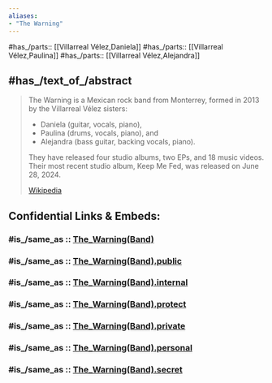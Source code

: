 ```yaml
---
aliases:
- "The Warning"
---
```


#has_/parts::  [[Villarreal Vélez,Daniela]] 
#has_/parts::  [[Villarreal Vélez,Paulina]] 
#has_/parts::  [[Villarreal Vélez,Alejandra]] 

## #has_/text_of_/abstract 

> The Warning is a Mexican rock band from Monterrey, 
> formed in 2013 by the Villarreal Vélez sisters: 
> - Daniela (guitar, vocals, piano), 
> - Paulina (drums, vocals, piano), and 
> - Alejandra (bass guitar, backing vocals, piano). 
> 
> They have released four studio albums, two EPs, and 18 music videos. 
> Their most recent studio album, Keep Me Fed, was released on June 28, 2024.
>
> [Wikipedia](https://en.wikipedia.org/wiki/The%20Warning%20(band))


## Confidential Links & Embeds: 

### #is_/same_as :: [The_Warning(Band)](/_Standards/Society/Communication/Media/Music/Musician/Music~Band/The_Warning(Band).md) 

### #is_/same_as :: [The_Warning(Band).public](/_public/Society/Communication/Media/Music/Musician/Music~Band/The_Warning(Band).public.md) 

### #is_/same_as :: [The_Warning(Band).internal](/_internal/Society/Communication/Media/Music/Musician/Music~Band/The_Warning(Band).internal.md) 

### #is_/same_as :: [The_Warning(Band).protect](/_protect/Society/Communication/Media/Music/Musician/Music~Band/The_Warning(Band).protect.md) 

### #is_/same_as :: [The_Warning(Band).private](/_private/Society/Communication/Media/Music/Musician/Music~Band/The_Warning(Band).private.md) 

### #is_/same_as :: [The_Warning(Band).personal](/_personal/Society/Communication/Media/Music/Musician/Music~Band/The_Warning(Band).personal.md) 

### #is_/same_as :: [The_Warning(Band).secret](/_secret/Society/Communication/Media/Music/Musician/Music~Band/The_Warning(Band).secret.md)

